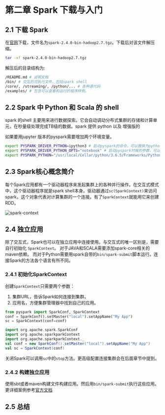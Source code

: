 # 第二章 Spark 下载与入门

## 2.1 下载 Spark
在[官网](http://spark.apache.org/downloads.html)下载，文件名为`spark-2.4.0-bin-hadoop2.7.tgz`。下载后对该文件解压缩。
```bash
tar -xf spark-2.4.0-bin-hadoop2.7.tgz
```

解压后的目录结构为:
```bash
/README.md # 说明文档
/bin/ # 交互的可执行文件，包括spark shell
/core/, /streaming/, /python/... # 各种源代码
/examples/ # 包含可以查看和运行的程序样例。
```

## 2.2 Spark 中 Python 和 Scala 的 shell
spark 的shell 主要用来进行数据探索。它会自动调动分布式集群的存储和计算单元，在秒量级处理完成TB级的数据。spark 提供 python 以及 增强版的

如果要用jupyter 版本的pyspark需要增加两个环境变量。
```bash
export PYSPARK_DRIVER_PYTHON=ipython3 # 启动pyspark的命令，可以替换为python3.6 python2.7
export PYSPARK_DRIVER_PYTHON_OPTS="notebook" # 启动pyspark时候的参数，可以加 --config
export PYSPARK_PYTHON="/usr/local/Cellar/python/3.6.5/Frameworks/Python.framework/Versions/3.6/bin/python3.6" # 用来指定使用Python解释器
```

## 2.3 Spark核心概念简介

每个Spark应用都有一个驱动器程序来发起集群上的各种并行操作。在交互式模式中，这个驱动器程序就是spark shell本身。驱动器通过`sc(SparkContext)`来访问spark，这个对象代表对计算集群的一个连接。有了`SparkContext`就能用它来创建RDD。

![spark-context](https://jaceklaskowski.gitbooks.io/mastering-apache-spark/diagrams/sparkcontext-services.png)

## 2.4 独立应用
除了交互式，Spark也可以在独立应用中连接使用。与交互式的唯一区别是，需要自行初始化 `SparkContext`。 对于JAVA和SCALA需要添加spark-core相关的maven依赖。 而对于Python需要用spark自带的`bin/spark-submit`脚本运行。连接Spark的方法各个语言有所不同。

### 2.4.1 初始化SparkContext
创建`SparkContext`只需要两个参数：
1. 集群URL，告诉Spark如何连接到集群。
2. 应用名，方便集群管理器中找到自己的应用。
```python
from pyspark import SparkConf, SparkContext
conf = SparkConf().setMaster("local").setAppName("My App")
sc = SparkContext(conf=conf)
```

```scala
import org.apache.spark.SparkConf
import org.apache.sparkparkContext
import org.apache.sparkparkContext._
val conf = new SparkConf().setMaster("local").setAppName("My App")
val sc = SparkContext(conf)
```
关闭Spark可以调用`sc`中的`stop`方法。更高级配置连接集群会在后面章节中提到。

### 2.4.2 构建独立应用
使用sbt或者maven构建文件构建应用。然后用`bin/spark-submit`执行这些应用。更详细案例参考[官方文档](http://spark.apache.org/docs/latest/quick-start.html)

## 2.5 总结
